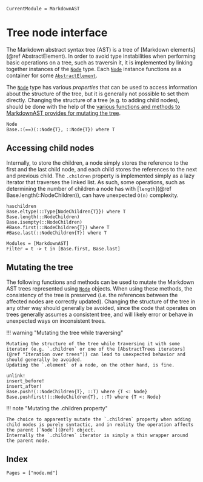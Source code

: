 ```@meta
CurrentModule = MarkdownAST
```

# Tree node interface

The Markdown abstract syntax tree (AST) is a tree of [Markdown elements](@ref AbstractElement).
In order to avoid type instabilities when performing basic operations on a tree, such as traversin it, it is implemented by linking together instances of the [`Node`](@ref) type.
Each [`Node`](@ref) instance functions as a container for some [`AbstractElement`](@ref).

The [`Node`](@ref) type has various _properties_ that can be used to access information about the structure of the tree, but it is generally not possible to set them directly.
Changing the structure of a tree (e.g. to adding child nodes), should be done with the help of the [various functions and methods to MarkdownAST provides for mutating the tree](@ref "Mutating the tree").

```@docs
Node
Base.:(==)(::Node{T}, ::Node{T}) where T
```

## Accessing child nodes

Internally, to store the children, a node simply stores the reference to the first and the last child node, and each child stores the references to the next and previous child.
The `.children` property is implemented simply as a lazy iterator that traverses the linked list.
As such, some operations, such as determining the number of children a node has with [`length`](@ref Base.length(::NodeChildren)), can have unexpected ``O(n)`` complexity.

```@docs
haschildren
Base.eltype(::Type{NodeChildren{T}}) where T
Base.length(::NodeChildren)
Base.isempty(::NodeChildren)
#Base.first(::NodeChildren{T}) where T
#Base.last(::NodeChildren{T}) where T
```
```@autodocs
Modules = [MarkdownAST]
Filter = t -> t in [Base.first, Base.last]
```

## Mutating the tree

The following functions and methods can be used to mutate the Markdown AST trees represented using [`Node`](@ref) objects.
When using these methods, the consistency of the tree is preserved (i.e. the references between the affected nodes are correctly updated).
Changing the structure of the tree in any other way should generally be avoided, since the code that operates on trees generally assumes a consistent tree, and will likely error or behave in unexpected ways on inconsistent trees.

!!! warning "Mutating the tree while traversing"

    Mutating the structure of the tree while traversing it with some iterator (e.g. `.children` or one of the [AbstractTrees iterators](@ref "Iteration over trees")) can lead to unexpected behavior and should generally be avoided.
    Updating the `.element` of a node, on the other hand, is fine.

```@docs
unlink!
insert_before!
insert_after!
Base.push!(::NodeChildren{T}, ::T) where {T <: Node}
Base.pushfirst!(::NodeChildren{T}, ::T) where {T <: Node}
```

!!! note "Mutating the .children property"

    The choice to apparently mutate the `.children` property when adding child nodes is purely syntactic, and in reality the operation affects the parent [`Node`](@ref) object.
    Internally the `.children` iterator is simply a thin wrapper around the parent node.

## Index

```@index
Pages = ["node.md"]
```
